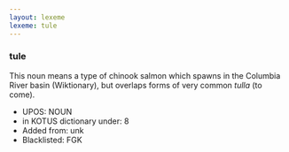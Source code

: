 ```yaml
---
layout: lexeme
lexeme: tule
---
```


###  tule

This noun means a type of chinook salmon which spawns in the Columbia River basin (Wiktionary), but overlaps forms of very common *tulla* (to come).
* UPOS:  NOUN
* in KOTUS dictionary under:  8
* Added from:  unk
* Blacklisted:  FGK

